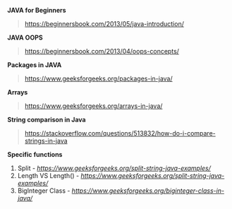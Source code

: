**JAVA for Beginners**
> https://beginnersbook.com/2013/05/java-introduction/

**JAVA OOPS**
> https://beginnersbook.com/2013/04/oops-concepts/

**Packages in JAVA**
> https://www.geeksforgeeks.org/packages-in-java/

**Arrays**
> https://www.geeksforgeeks.org/arrays-in-java/

**String comparison in Java**
> https://stackoverflow.com/questions/513832/how-do-i-compare-strings-in-java

**Specific functions**
1. Split - *https://www.geeksforgeeks.org/split-string-java-examples/*
2. Length VS Length() - *https://www.geeksforgeeks.org/split-string-java-examples/*
3. BigInteger Class - *https://www.geeksforgeeks.org/biginteger-class-in-java/*
